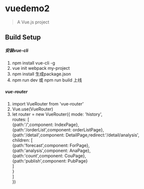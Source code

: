 # vuedemo2

> A Vue.js project

## Build Setup

##### 安装vue-cli
 1. npm install vue-cli -g
 2. vue init webpack my-project
 3. npm install 生成package.json
 4. npm run dev 或 npm run build 上线

##### vue-router
 1. import VueRouter from 'vue-router'
 2. Vue.use(VueRouter)
 3. let router = new VueRouter({
	  mode: 'history',<br>
	  routes: [<br>
	    {path:'/',component: IndexPage},<br>
	    {path:'/orderList',component: orderListPage},<br>
	    {path:'/detail',component: DetailPage,redirect:'/detail/analysis',<br>
	      children: [<br>
	        {path:'forecast',component: ForPage},<br>
	        {path:'analysis',component: AnaPage},<br>
	        {path:'count',component: CouPage},<br>
	        {path:'publish',component: PubPage}<br>
	      ]<br>
	      }<br>
	    ]<br>
    })<br>
